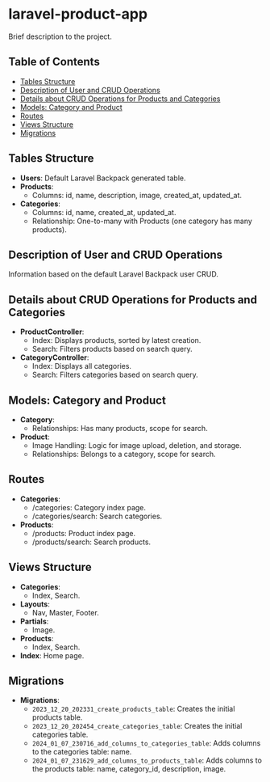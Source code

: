 # laravel-product-app

Brief description to the project.

## Table of Contents

- [Tables Structure](#tables-structure)
- [Description of User and CRUD Operations](#description-of-user-and-crud-operations)
- [Details about CRUD Operations for Products and Categories](#details-about-crud-operations-for-products-and-categories)
- [Models: Category and Product](#models-category-and-product)
- [Routes](#routes)
- [Views Structure](#views-structure)
- [Migrations](#migrations)

## Tables Structure

- **Users**: Default Laravel Backpack generated table.
- **Products**:
  - Columns: id, name, description, image, created_at, updated_at.
- **Categories**:
  - Columns: id, name, created_at, updated_at.
  - Relationship: One-to-many with Products (one category has many products).

## Description of User and CRUD Operations

Information based on the default Laravel Backpack user CRUD.

## Details about CRUD Operations for Products and Categories

- **ProductController**:
  - Index: Displays products, sorted by latest creation.
  - Search: Filters products based on search query.
- **CategoryController**:
  - Index: Displays all categories.
  - Search: Filters categories based on search query.

## Models: Category and Product

- **Category**:
  - Relationships: Has many products, scope for search.
- **Product**:
  - Image Handling: Logic for image upload, deletion, and storage.
  - Relationships: Belongs to a category, scope for search.

## Routes

- **Categories**:
  - /categories: Category index page.
  - /categories/search: Search categories.
- **Products**:
  - /products: Product index page.
  - /products/search: Search products.

## Views Structure

- **Categories**:
  - Index, Search.
- **Layouts**:
  - Nav, Master, Footer.
- **Partials**:
  - Image.
- **Products**:
  - Index, Search.
- **Index**: Home page.

## Migrations

- **Migrations**:
  - `2023_12_20_202331_create_products_table`: Creates the initial products table.
  - `2023_12_20_202454_create_categories_table`: Creates the initial categories table.
  - `2024_01_07_230716_add_columns_to_categories_table`: Adds columns to the categories table: name.
  - `2024_01_07_231629_add_columns_to_products_table`: Adds columns to the products table: name, category_id, description, image.


